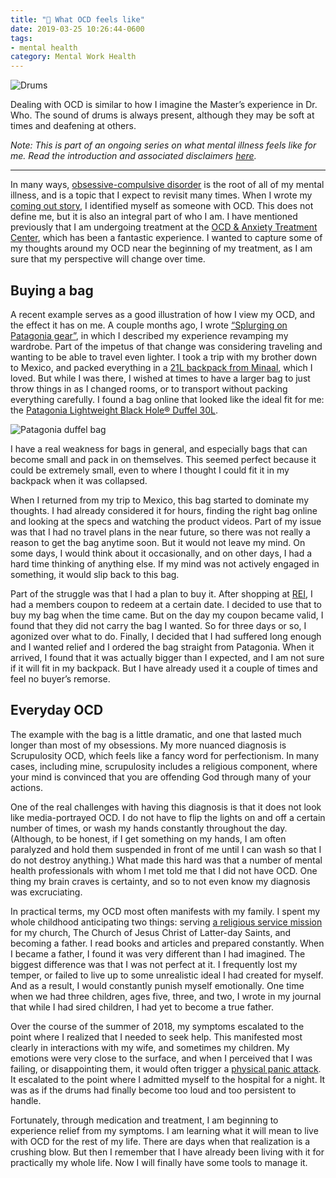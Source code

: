 ```yaml
---
title: "💮 What OCD feels like"
date: 2019-03-25 10:26:44-0600
tags:
- mental health
category: Mental Work Health
---
```


<img src="https://www.bennorris.blog/uploads/2019/5d997d840f.jpg" alt="Drums" />

Dealing with OCD is similar to how I imagine the Master’s experience in Dr. Who. The sound of drums is always present, although they may be soft at times and deafening at others.

*Note: This is part of an ongoing series on what mental illness feels like for me. Read the introduction and associated disclaimers [here](https://www.bennorris.org/2019/03/18/what-mental-illness.html).*

***

In many ways, [obsessive-compulsive disorder](https://iocdf.org/about-ocd/) is the root of all of my mental illness, and is a topic that I expect to revisit many times. When I wrote my [coming out story](https://www.bennorris.org/2019/01/26/coming-out.html), I identified myself as someone with OCD. This does not define me, but it is also an integral part of who I am. I have mentioned previously that I am undergoing treatment at the [OCD & Anxiety Treatment Center](https://www.theocdandanxietytreatmentcenter.com/), which has been a fantastic experience. I wanted to capture some of my thoughts around my OCD near the beginning of my treatment, as I am sure that my perspective will change over time.

## Buying a bag

A recent example serves as a good illustration of how I view my OCD, and the effect it has on me. A couple months ago, I wrote [“Splurging on Patagonia gear”](https://www.bennorris.org/2019/02/09/splurging-on-patagonia.html), in which I described my experience revamping my wardrobe. Part of the impetus of that change was considering traveling and wanting to be able to travel even lighter. I took a trip with my brother down to Mexico, and packed everything in a [21L backpack from Minaal](https://www.minaal.com/products/daily-bag), which I loved. But while I was there, I wished at times to have a larger bag to just throw things in as I changed rooms, or to transport without packing everything carefully. I found a bag online that looked like the ideal fit for me: the [Patagonia Lightweight Black Hole® Duffel 30L](https://www.patagonia.com/product/lightweight-black-hole-duffel-bag-30-liters/49070.html).

<img src="https://www.bennorris.blog/uploads/2019/debe6dc5cb.jpg" alt="Patagonia duffel bag" />

I have a real weakness for bags in general, and especially bags that can become small and pack in on themselves. This seemed perfect because it could be extremely small, even to where I thought I could fit it in my backpack when it was collapsed.

When I returned from my trip to Mexico, this bag started to dominate my thoughts. I had already considered it for hours, finding the right bag online and looking at the specs and watching the product videos. Part of my issue was that I had no travel plans in the near future, so there was not really a reason to get the bag anytime soon. But it would not leave my mind. On some days, I would think about it occasionally, and on other days, I had a hard time thinking of anything else. If my mind was not actively engaged in something, it would slip back to this bag.

Part of the struggle was that I had a plan to buy it. After shopping at [REI](https://www.rei.com/), I had a members coupon to redeem at a certain date. I decided to use that to buy my bag when the time came. But on the day my coupon became valid, I found that they did not carry the bag I wanted. So for three days or so, I agonized over what to do. Finally, I decided that I had suffered long enough and I wanted relief and I ordered the bag straight from Patagonia. When it arrived, I found that it was actually bigger than I expected, and I am not sure if it will fit in my backpack. But I have already used it a couple of times and feel no buyer’s remorse.

## Everyday OCD

The example with the bag is a little dramatic, and one that lasted much longer than most of my obsessions. My more nuanced diagnosis is Scrupulosity OCD, which feels like a fancy word for perfectionism. In many cases, including mine, scrupulosity includes a religious component, where your mind is convinced that you are offending God through many of your actions.

One of the real challenges with having this diagnosis is that it does not look like media-portrayed OCD. I do not have to flip the lights on and off a certain number of times, or wash my hands constantly throughout the day. (Although, to be honest, if I get something on my hands, I am often paralyzed and hold them suspended in front of me until I can wash so that I do not destroy anything.) What made this hard was that a number of mental health professionals with whom I met told me that I did not have OCD. One thing my brain craves is certainty, and so to not even know my diagnosis was excruciating.

In practical terms, my OCD most often manifests with my family. I spent my whole childhood anticipating two things: serving [a religious service mission](http://www.mormonnewsroom.org/topic/missionary-program) for my church, The Church of Jesus Christ of Latter-day Saints, and becoming a father. I read books and articles and prepared constantly. When I became a father, I found it was very different than I had imagined. The biggest difference was that I was not perfect at it. I frequently lost my temper, or failed to live up to some unrealistic ideal I had created for myself. And as a result, I would constantly punish myself emotionally. One time when we had three children, ages five, three, and two, I wrote in my journal that while I had sired children, I had yet to become a true father.

Over the course of the summer of 2018, my symptoms escalated to the point where I realized that I needed to seek help. This manifested most clearly in interactions with my wife, and sometimes my children. My emotions were very close to the surface, and when I perceived that I was failing, or disappointing them, it would often trigger a [physical panic attack](https://www.bennorris.org/2019/03/22/what-physical-panic.html). It escalated to the point where I admitted myself to the hospital for a night. It was as if the drums had finally become too loud and too persistent to handle.

Fortunately, through medication and treatment, I am beginning to experience relief from my symptoms. I am learning what it will mean to live with OCD for the rest of my life. There are days when that realization is a crushing blow. But then I remember that I have already been living with it for practically my whole life. Now I will finally have some tools to manage it.